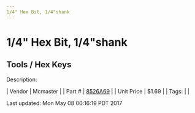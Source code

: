 ```yaml
---
1/4" Hex Bit, 1/4"shank
---
```

# 1/4" Hex Bit, 1/4"shank
## Tools / Hex Keys
Description: 	 

| Vendor | Mcmaster | 
| Part # | [8526A69](https://www.mcmaster.com/#8526A69) | 
| Unit Price | $1.69 | 
| Tags: |  | 

Last updated: Mon May 08 00:16:19 PDT 2017